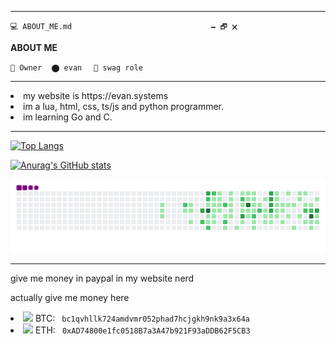 


<hr>

<code>💻 ABOUT_ME.md&lrm;&nbsp;&lrm;&nbsp;&lrm;&nbsp;&lrm;&nbsp;&lrm;&nbsp;&lrm;&nbsp;&lrm;&nbsp;&lrm;&nbsp;&lrm;&nbsp;&lrm;&nbsp;&lrm;&nbsp;&lrm;&nbsp;&lrm;&nbsp;&lrm;&nbsp;&lrm;&nbsp;&lrm;&nbsp;&lrm;&nbsp;&lrm;&nbsp;&lrm;&nbsp;&lrm;&nbsp;&lrm;&nbsp;&lrm;&nbsp;&lrm;&nbsp;&lrm;&nbsp;&lrm;&nbsp;&lrm;&nbsp;&lrm;&nbsp;&lrm;&nbsp;&lrm;&nbsp;&lrm;&nbsp;&lrm;&nbsp;🗕 🗗 🗙</code>

<b> ABOUT ME </b>

`🔴 Owner `&nbsp;&nbsp;`⬤ evan ` &nbsp;&nbsp;`🔵 swag role `


<hr>

<li> my website is https://evan.systems </li>
<li> im a lua, html, css, ts/js and python programmer. </li>
<li> im learning Go and C. </li>


<hr>

[![Top Langs](https://github-readme-stats.vercel.app/api/top-langs/?username=0x3van&layout=compact)](https://github.com/anuraghazra/github-readme-stats)

[![Anurag's GitHub stats](https://github-readme-stats.vercel.app/api?username=0x3van)](https://github.com/anuraghazra/github-readme-stats)

![snake gif](https://github.com/0x3van/0x3van/blob/output/github-contribution-grid-snake.gif)
<hr>

give me money in paypal in my website nerd

actually give me money here 
<li> <img src="https://icons.iconarchive.com/icons/cjdowner/cryptocurrency-flat/1024/Bitcoin-BTC-icon.png" length="19" width="19"> BTC: <code> bc1qvhllk724amdvmr052phad7hcjgkh9nk9a3x64a </code>  </li>
<li> <img src="https://upload.wikimedia.org/wikipedia/commons/thumb/6/6f/Ethereum-icon-purple.svg/480px-Ethereum-icon-purple.svg.png" length="19" width="19"> ETH: <code> 0xAD74800e1fc0518B7a3A47b921F93aDDB62F5CB3 </code> </li>
